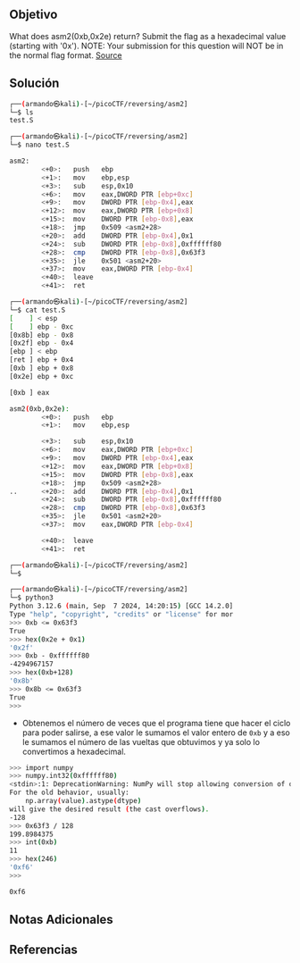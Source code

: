 ## Objetivo
What does asm2(0xb,0x2e) return? Submit the flag as a hexadecimal value (starting with '0x'). NOTE: Your submission for this question will NOT be in the normal flag format. [Source](https://jupiter.challenges.picoctf.org/static/717467c8c8b4332ea5873ad8fe7b2dad/test.S)
## Solución

```bash
┌──(armando㉿kali)-[~/picoCTF/reversing/asm2]
└─$ ls
test.S

┌──(armando㉿kali)-[~/picoCTF/reversing/asm2]
└─$ nano test.S 
```

```bash
asm2:
        <+0>:   push   ebp
        <+1>:   mov    ebp,esp
        <+3>:   sub    esp,0x10
        <+6>:   mov    eax,DWORD PTR [ebp+0xc]
        <+9>:   mov    DWORD PTR [ebp-0x4],eax
        <+12>:  mov    eax,DWORD PTR [ebp+0x8]
        <+15>:  mov    DWORD PTR [ebp-0x8],eax
        <+18>:  jmp    0x509 <asm2+28>
        <+20>:  add    DWORD PTR [ebp-0x4],0x1
        <+24>:  sub    DWORD PTR [ebp-0x8],0xffffff80
        <+28>:  cmp    DWORD PTR [ebp-0x8],0x63f3
        <+35>:  jle    0x501 <asm2+20>
        <+37>:  mov    eax,DWORD PTR [ebp-0x4]
        <+40>:  leave  
        <+41>:  ret    
```

```bash
┌──(armando㉿kali)-[~/picoCTF/reversing/asm2]
└─$ cat test.S 
[    ] < esp
[    ] ebp - 0xc
[0x8b] ebp - 0x8
[0x2f] ebp - 0x4
[ebp ] < ebp
[ret ] ebp + 0x4
[0xb ] ebp + 0x8
[0x2e] ebp + 0xc

[0xb ] eax

asm2(0xb,0x2e):
        <+0>:   push   ebp
        <+1>:   mov    ebp,esp

        <+3>:   sub    esp,0x10
        <+6>:   mov    eax,DWORD PTR [ebp+0xc]
        <+9>:   mov    DWORD PTR [ebp-0x4],eax
        <+12>:  mov    eax,DWORD PTR [ebp+0x8]
        <+15>:  mov    DWORD PTR [ebp-0x8],eax
        <+18>:  jmp    0x509 <asm2+28>
..      <+20>:  add    DWORD PTR [ebp-0x4],0x1
        <+24>:  sub    DWORD PTR [ebp-0x8],0xffffff80
        <+28>:  cmp    DWORD PTR [ebp-0x8],0x63f3
        <+35>:  jle    0x501 <asm2+20>
        <+37>:  mov    eax,DWORD PTR [ebp-0x4]

        <+40>:  leave  
        <+41>:  ret    

┌──(armando㉿kali)-[~/picoCTF/reversing/asm2]
└─$ 
```

```bash
┌──(armando㉿kali)-[~/picoCTF/reversing/asm2]
└─$ python3
Python 3.12.6 (main, Sep  7 2024, 14:20:15) [GCC 14.2.0]
Type "help", "copyright", "credits" or "license" for mor
>>> 0xb <= 0x63f3
True
>>> hex(0x2e + 0x1)
'0x2f'
>>> 0xb - 0xffffff80
-4294967157
>>> hex(0xb+128)
'0x8b'                                                  
>>> 0x8b <= 0x63f3                                      
True                                                    
>>>
```
- Obtenemos el número de veces que el programa tiene que hacer el ciclo para poder salirse, a ese valor le sumamos el valor entero de `0xb` y a eso le sumamos el número de las vueltas que obtuvimos y ya solo lo convertimos a hexadecimal.
```bash
>>> import numpy
>>> numpy.int32(0xffffff80)
<stdin>:1: DeprecationWarning: NumPy will stop allowing conversion of out-of-bound Python integers to integer arrays.  The conversion of 4294967168 to int32 will fail in the future.
For the old behavior, usually:
    np.array(value).astype(dtype)
will give the desired result (the cast overflows).
-128
>>> 0x63f3 / 128
199.8984375
>>> int(0xb)
11
>>> hex(246)
'0xf6'
>>> 
```

```bash
0xf6
```


## Notas Adicionales
## Referencias